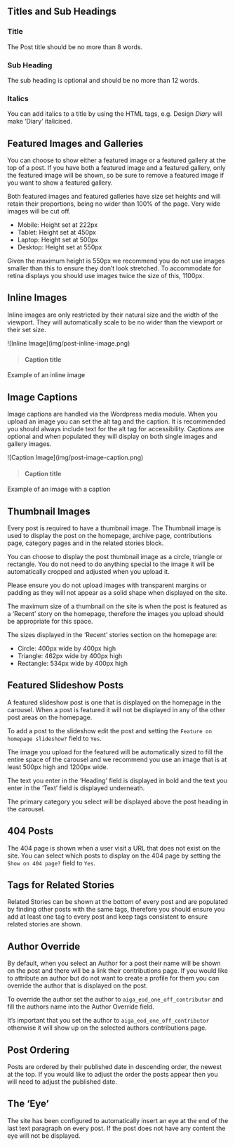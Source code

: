 ## Titles and Sub Headings

### Title

The Post title should be no more than 8 words.

### Sub Heading

The sub heading is optional and should be no more than 12 words.

### Italics

You can add italics to a title by using the HTML <i></i> tags, e.g. Design <i>Diary</i> will make ‘Diary’ italicised.

## Featured Images and Galleries

You can choose to show either a featured image or a featured gallery at the top of a  post. If you have both a featured image and a featured gallery, only the featured image will be shown, so be sure to remove a featured image if you want to show a featured gallery.

Both featured images and featured galleries have size set heights and will retain their proportions, being no wider than 100% of the page. Very wide images will be cut off.
+ Mobile: Height set at 222px
+ Tablet: Height set at 450px
+ Laptop: Height set at 500px
+ Desktop: Height set at 550px

Given the maximum height is 550px we recommend you do not use images smaller than this to ensure they don’t look stretched. To accommodate for retina displays you should use images twice the size of this, 1100px.

## Inline Images

Inline images are only restricted by their natural size and the width of the viewport. They will automatically scale to be no wider than the viewport or their set size.

<div markdown="1">
  ![Inline Image](img/post-inline-image.png)

> #### Caption title  
Example of an inline image
</div>

## Image Captions

Image captions are handled via the Wordpress media module. When you upload an image you can set the alt tag and the caption. It is recommended you should always include text for the alt tag for accessibility. Captions are optional and when populated they will display on both single images and gallery images.

<div markdown="1">
  ![Caption Image](img/post-image-caption.png)

> #### Caption title  
Example of an image with a caption
</div>

## Thumbnail Images

Every post is required to have a thumbnail image. The Thumbnail image is used to display the post on the homepage, archive page, contributions page, category pages and in the related stories block.

You can choose to display the post thumbnail image as a circle, triangle or rectangle. You do not need to do anything special to the image it will be automatically cropped and adjusted when you upload it. 

Please ensure you do not upload images with transparent margins or padding as they will not appear as a solid shape when displayed on the site.

The maximum size of a thumbnail on the site is when the post is featured as a ‘Recent’ story on the homepage, therefore the images you upload should be appropriate for this space.

The sizes displayed in the ‘Recent’ stories section on the homepage are:

+ Circle: 400px wide by 400px high
+ Triangle: 462px wide by 400px high
+ Rectangle: 534px wide by 400px high

## Featured Slideshow Posts

A featured slideshow post is one that is displayed on the homepage in the carousel. When a post is featured it will not be displayed in any of the other post areas on the homepage.

To add a post to the slideshow edit the post and setting the  `Feature on homepage slideshow?` field to `Yes`.

The image you upload for the featured will be automatically sized to fill the entire space of the carousel and we recommend you use an image that is at least 500px high and 1200px wide.

The text you enter in the ‘Heading’ field is displayed in bold and the text you enter in the ‘Text’ field is displayed underneath. 

The primary category you select will be displayed above the post heading in the carousel.

## 404 Posts

The 404 page is shown when a user visit a URL that does not exist on the site. You can select which posts to display on the 404 page by setting the `Show on 404 page?` field to `Yes`.

## Tags for Related Stories

Related Stories can be shown at the bottom of every post and are populated by finding other posts with the same tags, therefore you should ensure you add at least one tag to every post and keep tags consistent to ensure related stories are shown.

## Author Override

By default, when you select an Author for a post their name will be shown on the post and there will be a link their contributions page. If you would like to attribute an author but do not want to create a profile for them you can override the author that is displayed on the post.

To override the author set the author to `aiga_eod_one_off_contributor` and fill the authors name into the Author Override field.

It’s important that you set the author to `aiga_eod_one_off_contributor` otherwise it will show up on the selected authors contributions page.

## Post Ordering

Posts are ordered by their published date in descending order, the newest at the top. If you would like to adjust the order the posts appear then you will need to adjust the published date.

## The ‘Eye’

The site has been configured to automatically insert an eye at the end of the last text paragraph on every post. If the post does not have any content the eye will not be displayed.
